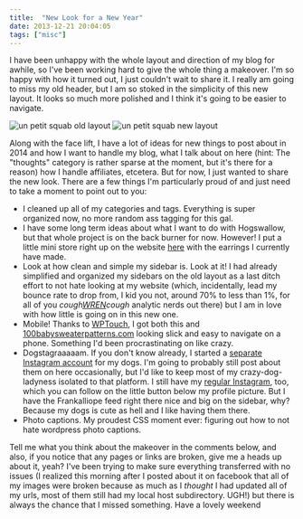 ```yaml
---
title:  "New Look for a New Year"
date: 2013-12-21 20:04:05
tags: ["misc"]
---
```


I have been unhappy with the whole layout and direction of my blog for awhile, so I've been working hard to give the whole thing a makeover. I'm so happy with how it turned out, I just couldn't wait to share it. I really am going to miss my old header, but I am so stoked in the simplicity of this new layout. It looks so much more polished and I think it's going to be easier to navigate.

![un petit squab old layout](/uploads/2013/12/old-layout.jpg)
![un petit squab new layout](/uploads/2013/12/new-layout.jpg)

Along with the face lift, I have a lot of ideas for new things to post about in 2014 and how I want to handle my blog, what I talk about on here (hint: The "thoughts" category is rather sparse at the moment, but it's there for a reason) how I handle affiliates, etcetera. But for now, I just wanted to share the new look. There are a few things I'm particularly proud of and just need to take a moment to point out to you:

- I cleaned up all of my categories and tags. Everything is super organized now, no more random ass tagging for this gal.
- I have some long term ideas about what I want to do with Hogswallow, but that whole project is on the back burner for now. However! I put a little mini store right up on the website [here](http://unpetitsquab.com/hogswallow/ "Hogswallow") with the earrings I currently have made.
- Look at how clean and simple my sidebar is. Look at it! I had already simplified and organized my sidebars on the old layout as a last ditch effort to not hate looking at my website (which, incidentally, lead my bounce rate to drop from, I kid you not,  around 70% to less than 1%, for all of you *cough[WREN](http://blogduwren.com/)cough* analytic nerds out there) but I am in love with how little is going on in this new one.
- Mobile! Thanks to [WPTouch](http://www.bravenewcode.com/wptouch/), I got both this and [100babysweaterpatterns.com](http://100babysweaterpatterns.com/) looking slick and easy to navigate on a phone. Something I'd been procrastinating on like crazy.
- Dogstagraaaaam. If you don't know already, I started a [separate Instagram account](http://instagram.com/frankalliope) for my dogs. I'm going to probably still post about them on here occasionally, but I'd like to keep most of my crazy-dog-ladyness isolated to that platform. I still have my [regular Instagram](http://instagram.com/unpetitsquab), too, which you can follow on the little button below my profile picture. But I have the Frankalliope feed right there nice and big on the sidebar, why? Because my dogs is cute as hell and I like having them there.
- Photo captions. My proudest CSS moment ever: figuring out how to not hate wordpress photo captions.

Tell me what you think about the makeover in the comments below, and also, if you notice that any pages or links are broken, give me a heads up about it, yeah? I've been trying to make sure everything transferred with no issues (I realized this morning after I posted about it on facebook that all of my images were broken because as much as I *thought* I had updated all of my urls, most of them still had my local host subdirectory. UGH!) but there is always the chance that I missed something. Have a lovely weekend

